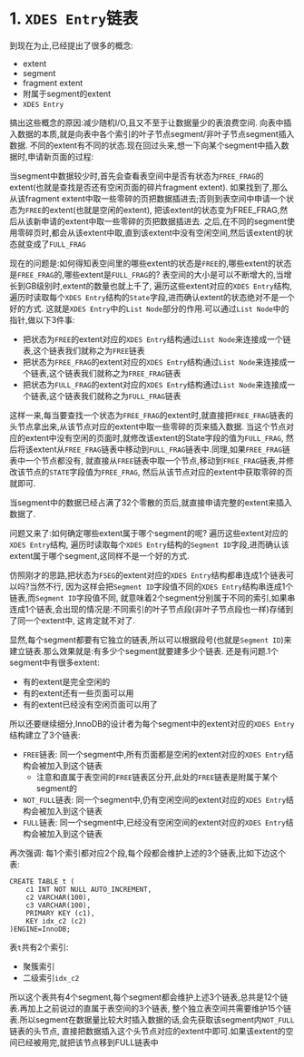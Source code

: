 # 1. `XDES Entry`链表

到现在为止,已经提出了很多的概念:

- extent
- segment
- fragment extent
- 附属于segment的extent
- `XDES Entry`

搞出这些概念的原因:减少随机I/O,且又不至于让数据量少的表浪费空间.
向表中插入数据的本质,就是向表中各个索引的叶子节点segment/非叶子节点segment插入数据.
不同的extent有不同的状态.现在回过头来,想一下向某个segment中插入数据时,申请新页面的过程:

当segment中数据较少时,首先会查看表空间中是否有状态为`FREE_FRAG`的extent(也就是查找是否还有空闲页面的碎片fragment extent).
如果找到了,那么从该fragment extent中取一些零碎的页把数据插进去;否则到表空间中申请一个状态为`FREE`的extent(也就是空闲的extent),
把该extent的状态变为FREE_FRAG,然后从该新申请的extent中取一些零碎的页把数据插进去.
之后,在不同的segment使用零碎页时,都会从该extent中取,直到该extent中没有空闲空间,然后该extent的状态就变成了`FULL_FRAG`

现在的问题是:如何得知表空间里的哪些extent的状态是`FREE`的,哪些extent的状态是`FREE_FRAG`的,哪些extent是`FULL_FRAG`的?
表空间的大小是可以不断增大的,当增长到GB级别时,extent的数量也就上千了,
遍历这些extent对应的`XDES Entry`结构,遍历时读取每个`XDES Entry`结构的`State`字段,进而确认extent的状态绝对不是一个好的方式.
这就是`XDES Entry`中的`List Node`部分的作用.可以通过`List Node`中的指针,做以下3件事:

- 把状态为`FREE`的extent对应的`XDES Entry`结构通过`List Node`来连接成一个链表,这个链表我们就称之为`FREE`链表
- 把状态为`FREE_FRAG`的extent对应的`XDES Entry`结构通过`List Node`来连接成一个链表,这个链表我们就称之为`FREE_FRAG`链表
- 把状态为`FULL_FRAG`的extent对应的`XDES Entry`结构通过`List Node`来连接成一个链表,这个链表我们就称之为`FULL_FRAG`链表

这样一来,每当要查找一个状态为`FREE_FRAG`的extent时,就直接把`FREE_FRAG`链表的头节点拿出来,从该节点对应的extent中取一些零碎的页来插入数据.
当这个节点对应的extent中没有空闲的页面时,就修改该extent的State字段的值为`FULL_FRAG`,
然后将该extent从`FREE_FRAG`链表中移动到`FULL_FRAG`链表中.同理,如果`FREE_FRAG`链表中一个节点都没有,
就直接从`FREE`链表中取一个节点,移动到`FREE_FRAG`链表,并修改该节点的`STATE`字段值为`FREE_FRAG`,
然后从该节点对应的extent中获取零碎的页就即可.

当segment中的数据已经占满了32个零散的页后,就直接申请完整的extent来插入数据了.

问题又来了:如何确定哪些extent属于哪个segment的呢? 遍历这些extent对应的`XDES Entry`结构,
遍历时读取每个`XDES Entry`结构的`Segment ID`字段,进而确认该extent属于哪个segment,这同样不是一个好的方式.

仿照刚才的思路,把状态为`FSEG`的extent对应的`XDES Entry`结构都串连成1个链表可以吗?当然不行,
因为这样会把`Segment ID`字段值不同的`XDES Entry`结构串连成1个链表,而`Segment ID`字段值不同,
就意味着2个segment分别属于不同的索引,如果串连成1个链表,会出现的情况是:不同索引的叶子节点段(非叶子节点段也一样)存储到了同一个extent中,
这肯定就不对了.

显然,每个segment都要有它独立的链表,所以可以根据段号(也就是`Segment ID`)来建立链表.那么效果就是:有多少个segment就要建多少个链表.
还是有问题.1个segment中有很多extent:

- 有的extent是完全空闲的
- 有的extent还有一些页面可以用
- 有的extent已经没有空闲页面可以用了

所以还要继续细分,InnoDB的设计者为每个segment中的extent对应的`XDES Entry`结构建立了3个链表:

- `FREE`链表: 同一个segment中,所有页面都是空闲的extent对应的`XDES Entry`结构会被加入到这个链表
  - 注意和直属于表空间的`FREE`链表区分开,此处的`FREE`链表是附属于某个segment的
- `NOT_FULL`链表: 同一个segment中,仍有空闲空间的extent对应的`XDES Entry`结构会被加入到这个链表
- `FULL`链表: 同一个segment中,已经没有空闲空间的extent对应的`XDES Entry`结构会被加入到这个链表

再次强调: 每1个索引都对应2个段,每个段都会维护上述的3个链表,比如下边这个表:

```
CREATE TABLE t (
    c1 INT NOT NULL AUTO_INCREMENT,
    c2 VARCHAR(100),
    c3 VARCHAR(100),
    PRIMARY KEY (c1),
    KEY idx_c2 (c2)
)ENGINE=InnoDB;
```

表`t`共有2个索引:

- 聚簇索引
- 二级索引`idx_c2`

所以这个表共有4个segment,每个segment都会维护上述3个链表,总共是12个链表.再加上之前说过的直属于表空间的3个链表,
整个独立表空间共需要维护15个链表.所以segment在数据量比较大时插入数据的话,会先获取该segment内`NOT_FULL`链表的头节点,
直接把数据插入这个头节点对应的extent中即可.如果该extent的空间已经被用完,就把该节点移到FULL链表中
